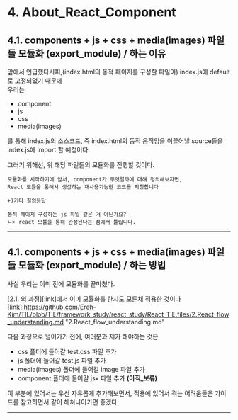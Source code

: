 # 4. About_React_Component   
   
## 4.1. components + js + css + media(images) 파일들 모듈화 **(export_module)** / 하는 이유   
   
앞에서 언급했다시피,(index.html의 동적 페이지를 구성할 파일이) index.js에 default로 고정되었기 때문에   
우리는   
   
* component   
* js   
* css   
* media(images)   
   
를 통해 index.js의 소스코드, 즉 index.html의 동적 움직임을 이끌어낼 source들을 index.js에 import 할 예정이다.   
   
그러기 위해선, 위 해당 파일들의 모듈화를 진행할 것이다.   
    
    
    모듈화를 시작하기에 앞서, component가 무엇일까에 대해 정의해보자면,   
    React 모튤을 통해서 생성하는 재사용가능한 코드를 지칭합니다   
   
    +)기타 질의응답

    동적 페이지 구성하는 js 파일 같은 거 아닌가요?   
    ㄴ> react 모튤을 통해 완성된다는 점에서 틀립니다.   
   
* * *

## 4.1. components + js + css + media(images) 파일들 모듈화 **(export_module)** / 하는 방법   

사실 우리는 이미 전에 모듈화를 끝마쳤다.   
   
[2.1. 의 과정][link]에서 이미 모튤화를 한지도 모른채 적용한 것이다   
[link]:https://github.com/Ereh-Kim/TIL/blob/TIL/framework_study/react_study/React_TIL.files/2.React_flow_understanding.md "2.React_flow_understanding.md"
   
다음 과정으로 넘어가기 전에, 여러분과 제가 해야하는 것은   
* css 폴더에 들어갈 test.css 파일 추가   
* js 폴더에 들어갈 test.js 파일 추가  
* media(images) 폴더에 들어갈 image 파일 추가   
* component 폴더에 들어갈 jsx 파일 추가 **(아직_보류)**
   
이 부분에 있어서는 우선 자유롭게 추가해보면서, 적용에 있어서 겪는 어려움들은 가이드를 참고하면서 같이 해쳐나아가면 좋겠다.  
   
* * *